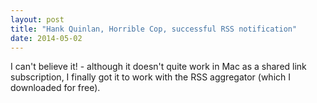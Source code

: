 ```yaml
---
layout: post
title: "Hank Quinlan, Horrible Cop, successful RSS notification"
date: 2014-05-02
---
```


I can't believe it! - although it doesn't quite work in Mac as a shared link subscription, I finally got it to work with the
RSS aggregator (which I downloaded for free).
